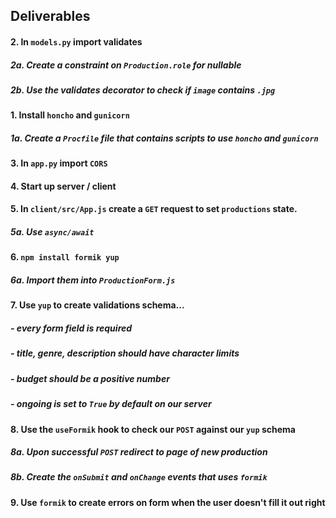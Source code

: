## Deliverables



#### 2. In `models.py` import validates

##### 2a. Create a constraint on `Production.role` for nullable
##### 2b. Use the validates decorator to check if `image` contains `.jpg`


#### 1. Install `honcho` and `gunicorn`
##### 1a. Create a `Procfile` file that contains scripts to use `honcho` and `gunicorn`

#### 3. In `app.py` import `CORS`


#### 4. Start up server / client 

#### 5. In `client/src/App.js` create a `GET` request to set `productions` state.
##### 5a. Use `async/await`

#### 6. `npm install formik yup`
##### 6a. Import them into `ProductionForm.js`

#### 7. Use `yup` to create validations schema...
##### - every form field is required
##### - title, genre, description should have character limits
##### - budget should be a positive number
##### - ongoing is set to `True` by default on our server


#### 8. Use the `useFormik` hook to check our `POST` against our `yup` schema 
##### 8a. Upon successful `POST` redirect to page of new production
##### 8b. Create the `onSubmit` and `onChange` events that uses `formik`

#### 9. Use `formik` to create errors on form when the user doesn't fill it out right
